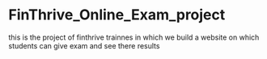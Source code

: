 # FinThrive_Online_Exam_project
this is the project of finthrive trainnes in which we build a website on which students can give exam and see there results
